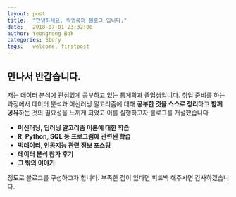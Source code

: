 ```yaml
---
layout: post
title:  "안녕하세요. 박영롱의 블로그 입니다."
date:   2018-07-01 23:32:00
author: Yeongrong Bak
categories: Story
tags:	welcome, firstpost
---
```


## 만나서 반갑습니다. 
저는 데이터 분석에 관심있게 공부하고 있는 통계학과 졸업생입니다. 
취업 준비를 하는 과정에서 데이터 분석과 머신러닝 알고리즘에 대해 **공부한 것을 스스로 정리**하고 **함께 공유**하는 것의
필요성을 느끼게 되었고 이를 실행하고자 블로그를 개설했습니다

- **머신러닝, 딥러닝 알고리즘 이론에 대한 학습**
- **R, Python, SQL 등 프로그램에 관련된 학습**
- **빅데이터, 인공지능 관련 정보 포스팅**
- **데이터 분석 참가 후기**
- **그 밖의 이야기**

정도로 블로그를 구성하고자 합니다. 부족한 점이 있다면 피드백 해주시면 감사하겠습니다.
